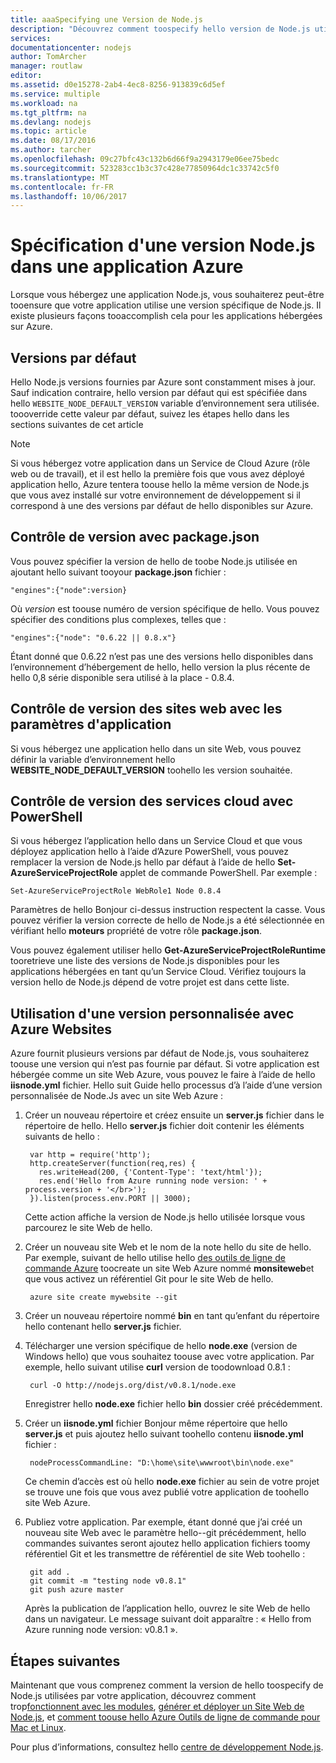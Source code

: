 ```yaml
---
title: aaaSpecifying une Version de Node.js
description: "Découvrez comment toospecify hello version de Node.js utilisé par les Sites Web Azure et les Services de Cloud"
services: 
documentationcenter: nodejs
author: TomArcher
manager: routlaw
editor: 
ms.assetid: d0e15278-2ab4-4ec8-8256-913839c6d5ef
ms.service: multiple
ms.workload: na
ms.tgt_pltfrm: na
ms.devlang: nodejs
ms.topic: article
ms.date: 08/17/2016
ms.author: tarcher
ms.openlocfilehash: 09c27bfc43c132b6d66f9a2943179e06ee75bedc
ms.sourcegitcommit: 523283cc1b3c37c428e77850964dc1c33742c5f0
ms.translationtype: MT
ms.contentlocale: fr-FR
ms.lasthandoff: 10/06/2017
---
```

# <a name="specifying-a-nodejs-version-in-an-azure-application"></a>Spécification d'une version Node.js dans une application Azure
Lorsque vous hébergez une application Node.js, vous souhaiterez peut-être tooensure que votre application utilise une version spécifique de Node.js. Il existe plusieurs façons tooaccomplish cela pour les applications hébergées sur Azure.

## <a name="default-versions"></a>Versions par défaut
Hello Node.js versions fournies par Azure sont constamment mises à jour. Sauf indication contraire, hello version par défaut qui est spécifiée dans hello `WEBSITE_NODE_DEFAULT_VERSION` variable d’environnement sera utilisée. toooverride cette valeur par défaut, suivez les étapes hello dans les sections suivantes de cet article

> [!NOTE]
> Si vous hébergez votre application dans un Service de Cloud Azure (rôle web ou de travail), et il est hello la première fois que vous avez déployé application hello, Azure tentera toouse hello la même version de Node.js que vous avez installé sur votre environnement de développement si il correspond à une des versions par défaut de hello disponibles sur Azure.
>
>

## <a name="versioning-with-packagejson"></a>Contrôle de version avec package.json
Vous pouvez spécifier la version de hello de toobe Node.js utilisée en ajoutant hello suivant tooyour **package.json** fichier :

    "engines":{"node":version}

Où *version* est toouse numéro de version spécifique de hello. Vous pouvez spécifier des conditions plus complexes, telles que :

    "engines":{"node": "0.6.22 || 0.8.x"}

Étant donné que 0.6.22 n’est pas une des versions hello disponibles dans l’environnement d’hébergement de hello, hello version la plus récente de hello 0,8 série disponible sera utilisé à la place - 0.8.4.

## <a name="versioning-websites-with-app-settings"></a>Contrôle de version des sites web avec les paramètres d'application
Si vous hébergez une application hello dans un site Web, vous pouvez définir la variable d’environnement hello **WEBSITE_NODE_DEFAULT_VERSION** toohello les version souhaitée.

## <a name="versioning-cloud-services-with-powershell"></a>Contrôle de version des services cloud avec PowerShell
Si vous hébergez l’application hello dans un Service Cloud et que vous déployez application hello à l’aide d’Azure PowerShell, vous pouvez remplacer la version de Node.js hello par défaut à l’aide de hello **Set-AzureServiceProjectRole** applet de commande PowerShell. Par exemple :

    Set-AzureServiceProjectRole WebRole1 Node 0.8.4

Paramètres de hello Bonjour ci-dessus instruction respectent la casse.  Vous pouvez vérifier la version correcte de hello de Node.js a été sélectionnée en vérifiant hello **moteurs** propriété de votre rôle **package.json**.

Vous pouvez également utiliser hello **Get-AzureServiceProjectRoleRuntime** tooretrieve une liste des versions de Node.js disponibles pour les applications hébergées en tant qu’un Service Cloud.  Vérifiez toujours la version hello de Node.js dépend de votre projet est dans cette liste.

## <a name="using-a-custom-version-with-azure-websites"></a>Utilisation d'une version personnalisée avec Azure Websites
Azure fournit plusieurs versions par défaut de Node.js, vous souhaiterez toouse une version qui n’est pas fournie par défaut. Si votre application est hébergée comme un site Web Azure, vous pouvez le faire à l’aide de hello **iisnode.yml** fichier. Hello suit Guide hello processus d’à l’aide d’une version personnalisée de Node.Js avec un site Web Azure :

1. Créer un nouveau répertoire et créez ensuite un **server.js** fichier dans le répertoire de hello. Hello **server.js** fichier doit contenir les éléments suivants de hello :

        var http = require('http');
        http.createServer(function(req,res) {
          res.writeHead(200, {'Content-Type': 'text/html'});
          res.end('Hello from Azure running node version: ' + process.version + '</br>');
        }).listen(process.env.PORT || 3000);

    Cette action affiche la version de Node.js hello utilisée lorsque vous parcourez le site Web de hello.
2. Créer un nouveau site Web et le nom de la note hello du site de hello. Par exemple, suivant de hello utilise hello [des outils de ligne de commande Azure] toocreate un site Web Azure nommé **monsiteweb**et que vous activez un référentiel Git pour le site Web de hello.

        azure site create mywebsite --git
3. Créer un nouveau répertoire nommé **bin** en tant qu’enfant du répertoire hello contenant hello **server.js** fichier.
4. Télécharger une version spécifique de hello **node.exe** (version de Windows hello) que vous souhaitez toouse avec votre application. Par exemple, hello suivant utilise **curl** version de toodownload 0.8.1 :

        curl -O http://nodejs.org/dist/v0.8.1/node.exe

    Enregistrer hello **node.exe** fichier hello **bin** dossier créé précédemment.
5. Créer un **iisnode.yml** fichier Bonjour même répertoire que hello **server.js** et puis ajoutez hello suivant toohello contenu **iisnode.yml** fichier :

        nodeProcessCommandLine: "D:\home\site\wwwroot\bin\node.exe"

    Ce chemin d’accès est où hello **node.exe** fichier au sein de votre projet se trouve une fois que vous avez publié votre application de toohello site Web Azure.
6. Publiez votre application. Par exemple, étant donné que j’ai créé un nouveau site Web avec le paramètre hello--git précédemment, hello commandes suivantes seront ajoutez hello application fichiers toomy référentiel Git et les transmettre de référentiel de site Web toohello :

        git add .
        git commit -m "testing node v0.8.1"
        git push azure master

    Après la publication de l’application hello, ouvrez le site Web de hello dans un navigateur. Le message suivant doit apparaître : « Hello from Azure running node version: v0.8.1 ».

## <a name="next-steps"></a>Étapes suivantes
Maintenant que vous comprenez comment la version de hello toospecify de Node.js utilisées par votre application, découvrez comment trop[fonctionnent avec les modules], [générer et déployer un Site Web de Node.js](app-service-web/app-service-web-get-started-nodejs.md), et [comment toouse hello Azure Outils de ligne de commande pour Mac et Linux].

Pour plus d’informations, consultez hello [centre de développement Node.js](https://azure.microsoft.com/develop/nodejs/).

[comment toouse hello Azure Outils de ligne de commande pour Mac et Linux]:cli-install-nodejs.md
[des outils de ligne de commande Azure]:cli-install-nodejs.md
[fonctionnent avec les modules]: nodejs-use-node-modules-azure-apps.md
[build and deploy a Node.js Web Site]: app-service-web/app-service-web-get-started-nodejs.md
